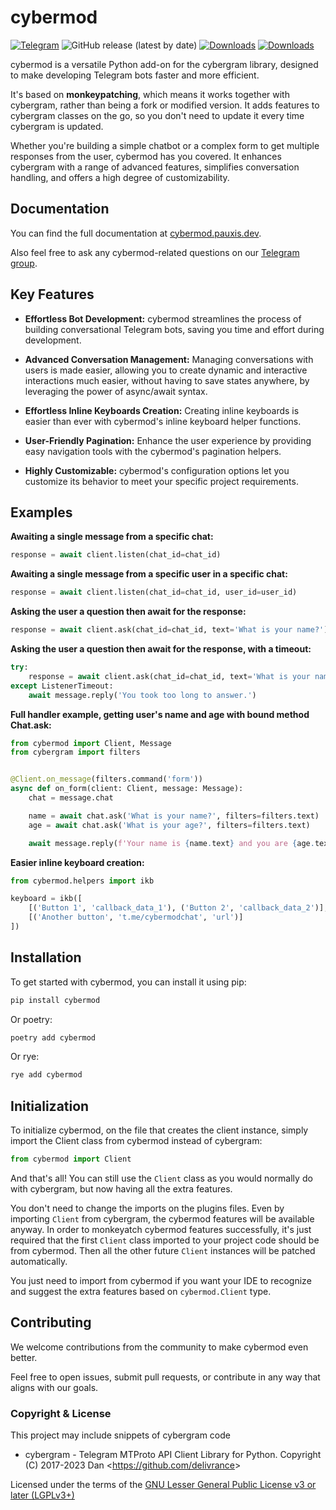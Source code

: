 # cybermod

[![Telegram](https://img.shields.io/badge/Telegram-2CA5E0?style=flat&logo=telegram&logoColor=white)](https://t.me/cybermodchat)
![GitHub release (latest by date)](https://img.shields.io/github/v/release/rizaldevs/cybermod)
[![Downloads](https://static.pepy.tech/badge/cybermod)](https://pepy.tech/project/cybermod)
[![Downloads](https://static.pepy.tech/badge/cybermod/month)](https://pepy.tech/project/cybermod)

cybermod is a versatile Python add-on for the cybergram library, designed to make developing Telegram bots faster and more
efficient.

It's based on **monkeypatching**, which means it works together with cybergram, rather than being a fork or modified
version. It
adds features to cybergram classes on the go, so you don't need to update it every time cybergram is updated.

Whether you're building a simple chatbot or a complex form to get multiple responses from the user, cybermod has you
covered. It enhances cybergram with a range
of advanced features, simplifies conversation handling, and offers a high degree of customizability.

## Documentation

You can find the full documentation at [cybermod.pauxis.dev](https://cybermod.pauxis.dev).

Also feel free to ask any cybermod-related questions on our [Telegram group](https://t.me/cybermodchat).

## Key Features

- **Effortless Bot Development:** cybermod streamlines the process of building conversational Telegram bots, saving you
  time and effort
  during development.

- **Advanced Conversation Management:** Managing conversations with users is made easier, allowing you to create dynamic
  and interactive interactions much easier, without having to save states anywhere, by leveraging the power of
  async/await syntax.

- **Effortless Inline Keyboards Creation:** Creating inline keyboards is easier than ever with cybermod's inline keyboard
  helper functions.

- **User-Friendly Pagination:** Enhance the user experience by providing easy navigation tools with the cybermod's
  pagination
  helpers.

- **Highly Customizable:** cybermod's configuration options let you customize its behavior to meet your specific project
  requirements.

## Examples

**Awaiting a single message from a specific chat:**

```python
response = await client.listen(chat_id=chat_id)
```

**Awaiting a single message from a specific user in a specific chat:**

```python
response = await client.listen(chat_id=chat_id, user_id=user_id)
```

**Asking the user a question then await for the response:**

```python
response = await client.ask(chat_id=chat_id, text='What is your name?')
```

**Asking the user a question then await for the response, with a timeout:**

```python
try:
    response = await client.ask(chat_id=chat_id, text='What is your name?', timeout=10)
except ListenerTimeout:
    await message.reply('You took too long to answer.')
```

**Full handler example, getting user's name and age with bound method Chat.ask:**

```python
from cybermod import Client, Message
from cybergram import filters


@Client.on_message(filters.command('form'))
async def on_form(client: Client, message: Message):
    chat = message.chat

    name = await chat.ask('What is your name?', filters=filters.text)
    age = await chat.ask('What is your age?', filters=filters.text)

    await message.reply(f'Your name is {name.text} and you are {age.text} years old.')
```

**Easier inline keyboard creation:**

```python
from cybermod.helpers import ikb

keyboard = ikb([
    [('Button 1', 'callback_data_1'), ('Button 2', 'callback_data_2')],
    [('Another button', 't.me/cybermodchat', 'url')]
])
```

## Installation

To get started with cybermod, you can install it using pip:

```bash
pip install cybermod
```

Or poetry:

```bash
poetry add cybermod
```

Or rye:

```bash
rye add cybermod
```

## Initialization

To initialize cybermod, on the file that creates the client instance, simply import the Client class from cybermod instead
of cybergram:

```python
from cybermod import Client
```

And that's all! You can still use the `Client` class as you would normally do with cybergram, but now having all the
extra features.

You don't need to change the imports on the plugins files. Even by importing `Client` from cybergram, the cybermod
features will be available anyway. In order to monkeyatch cybermod features successfully, it's just required that the
first `Client` class imported to your project code should be from cybermod. Then all the other future `Client` instances
will be patched automatically.

You just need to import from cybermod if you want your IDE to recognize and suggest
the extra features based on `cybermod.Client` type.

## Contributing

We welcome contributions from the community to make cybermod even better.

Feel free to open issues, submit pull requests,
or contribute in any way that aligns with our goals.

### Copyright & License

This project may include snippets of cybergram code

- cybergram - Telegram MTProto API Client Library for Python. Copyright (C) 2017-2023
  Dan <<https://github.com/delivrance>>

Licensed under the terms of the [GNU Lesser General Public License v3 or later (LGPLv3+)](COPYING.lesser)


